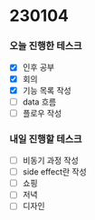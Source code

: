 # 230104

### 오늘 진행한 테스크

- [x] 인후 공부
- [x] 회의
- [x] 기능 목록 작성
- [ ] data 흐름
- [ ] 플로우 작성

### 내일 진행할 테스크

- [ ] 비동기 과정 작성
- [ ] side effect란 작성
- [ ] 쇼핑
- [ ] 저녁
- [ ] 디자인
